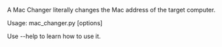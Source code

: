 A Mac Changer literally changes the Mac address of the target computer.

Usage: mac_changer.py [options]

Use --help to learn how to use it.
